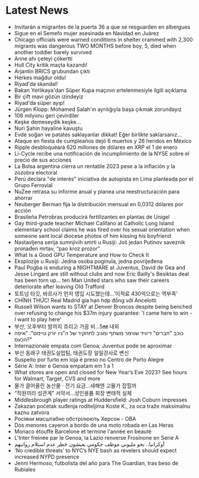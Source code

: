 # Latest News
-  Invitarán a migrantes de la puerta 36 a que se resguarden en albergues
-  Sigue en el Semefo mujer asesinada en Navidad en Juárez
-  Chicago officials were warned conditions in shelter crammed with 2,300 migrants was dangerous TWO MONTHS before boy, 5, died when another toddler barely survived
-  Anne ahı çeteyi çökertti
-  Hull City kritik maçta kazandı!
-  Arjantin BRICS grubundan çıktı
-  Herkes mağdur oldu!
-  Riyad'da skandal!
-  Bakan Yerlikaya'dan Süper Kupa maçının ertelenmesiyle ilgili açıklama
-  Bir çift mavi gözün izindeyiz
-  Riyad'da süper ayıp!
-  Jürgen Klopp: Mohamed Salah'ın ayrılığıyla başa çıkmak zorundayız
-  108 milyonu geri çevirdiler
-  Keşke demeseydik keşke...
-  Nuri Şahin hayaline kavuştu
-  Evde soğan ve patates saklayanlar dikkat! Eğer birlikte saklarsanız…
-  Ataque en fiesta de cumpleaños dejó 6 muertos y 26 heridos en México
-  Ripple desbloqueará 620 millones de dólares en XRP el 1 de enero
-  Li-Cycle recibe una notificación de incumplimiento de la NYSE sobre el precio de sus acciones
-  La Bolsa argentina cierra un rentable 2023 pese a la inflación y la zozobra electoral
-  Perú declara "de interés" iniciativa de autopista en Lima planteada por el Grupo Ferrovial
-  NuZee retrasa su informe anual y planea una reestructuración para ahorrar
-  Neuberger Berman fija la distribución mensual en 0,0312 dólares por acción
-  Brasileña Petrobras producirá fertilizantes en plantas de Unigel
-  Gay third-grade teacher Michael Califano at Catholic Long Island elementary school claims he was fired over his sexual orientation when someone sent local diocese photos of him kissing his boyfriend
-  Nastavljena serija sumnjivih smrti u Rusiji: Još jedan Putinov saveznik pronađen mrtav, “pao kroz prozor”
-  What Is a Good GPU Temperature and How to Check It
-  Eksplozije u Rusiji: Jedna osoba poginula, jedna povrijeđena
-  Paul Pogba is enduring a NIGHTMARE at Juventus, David de Gea and Jesse Lingard are still without clubs and now Eric Bailly's Besiktas deal has been torn up... ten Man United stars who saw their careers deteriorate after leaving Old Trafford
-  토트넘 타깃, 바르사가 먼저 영입 시도했는데…’이적료 430억으로는 역부족’
-  CHÍNH THỨC! Real Madrid gia hạn hợp đồng với Ancelotti
-  Russell Wilson wants to STAY at Denver Broncos despite being benched over refusing to change his $37m injury guarantee: 'I came here to win - I want to play here'
-  부산, 오후부터 밤까지 흐리고 가끔 비…5㎜ 내외
-  כוכב "חברים" דיוויד שווימר משתף ומגיב לתחקיר של ה"ניו יורק טיימס": "איפה הכעס?"
-  Internazionale empata com Genoa; Juventus pode se aproximar
-  부산 동래구 태권도실업팀, 태권도장 일일강사로 변신
-  Suspeito por furto em loja é preso no Centro de Porto Alegre
-  Série A: Inter e Genoa empatam em 1 a 1
-  What stores are open and closed for New Year’s Eve 2023? See hours for Walmart, Target, CVS and more
-  물가 끌어올린 농산물 · 전기 요금…새해엔 고물가 잡힐까
-  “직원끼리 성관계” 서약서…성인용품 회장 변태적 실체
-  Middlesbrough player ratings at Huddersfield: Josh Coburn impresses
-  Zakazan početak suđenja roditeljima Koste K., za oca traže maksimalnu kaznu zatvora
-  Росіяни масштабно обстрілюють Херсон - ОВА
-  Dos menores cayeron a bordo de una moto robada en Las Heras
-  Monaco étouffe Barcelone et termine l'année en beauté
-  L'Inter freinée par le Genoa, la Lazio renverse Frosinone en Serie A
-  أوكرانيا.. نحو مليوني موظف حكومي يعيشون خطر عدم استلام رواتبهم
-  ‘No credible threats’ to NYC’s NYE bash as revelers should expect increased NYPD presence
-  Jenni Hermoso, futbolista del año para The Guardian, tras beso de Rubiales
